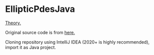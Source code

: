 # EllipticPdesJava

[Theory.](https://introcs.cs.princeton.edu/java/94diffeq/)

Original source code is from [here.](https://introcs.cs.princeton.edu/java/94diffeq/Laplace.java.html)

Cloning repository using IntelliJ IDEA (2020+ is highly recommended), import it as Java project.

